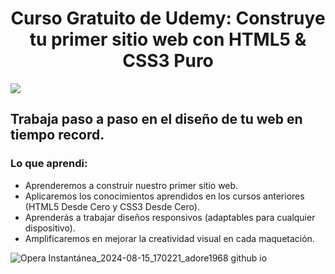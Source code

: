 <h1 align="center">Curso Gratuito de Udemy: Construye tu primer sitio web con HTML5 & CSS3 Puro</h1>

<img src="https://img.shields.io/badge/STATUS-FINALIZADO-green" display="inline" >

## Trabaja paso a paso en el diseño de tu web en tiempo record. 

### Lo que aprendi:
- Aprenderemos a construir nuestro primer sitio web.
- Aplicaremos los conocimientos aprendidos en los cursos anteriores (HTML5 Desde Cero y CSS3 Desde Cero).
- Aprenderás a trabajar diseños responsivos (adaptables para cualquier dispositivo).
- Amplificaremos en mejorar la creatividad visual en cada maquetación.

![Opera Instantánea_2024-08-15_170221_adore1968 github io](https://github.com/user-attachments/assets/9bb077ea-d40a-46a7-8c6d-e8f508d63f97)
